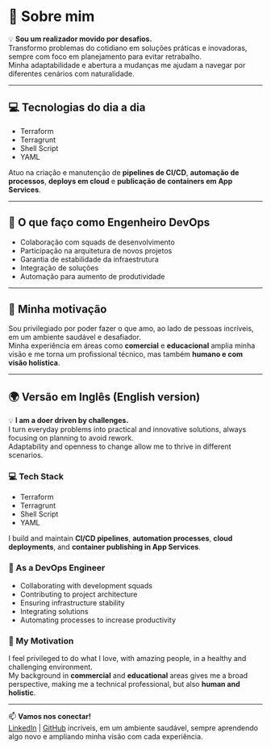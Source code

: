 # 👋 Sobre mim  

💡 **Sou um realizador movido por desafios.**  
Transformo problemas do cotidiano em soluções práticas e inovadoras, sempre com foco em planejamento para evitar retrabalho.  
Minha adaptabilidade e abertura a mudanças me ajudam a navegar por diferentes cenários com naturalidade.  

---

## 💻 Tecnologias do dia a dia
- Terraform  
- Terragrunt  
- Shell Script  
- YAML  

Atuo na criação e manutenção de **pipelines de CI/CD**, **automação de processos**, **deploys em cloud** e **publicação de containers em App Services**.  

---

## 🚀 O que faço como Engenheiro DevOps
- Colaboração com squads de desenvolvimento  
- Participação na arquitetura de novos projetos  
- Garantia de estabilidade da infraestrutura  
- Integração de soluções  
- Automação para aumento de produtividade  

---

## 🤝 Minha motivação
Sou privilegiado por poder fazer o que amo, ao lado de pessoas incríveis, em um ambiente saudável e desafiador.  
Minha experiência em áreas como **comercial** e **educacional** amplia minha visão e me torna um profissional técnico, mas também **humano e com visão holística**.  

---

## 🌍 Versão em Inglês (English version)

💡 **I am a doer driven by challenges.**  
I turn everyday problems into practical and innovative solutions, always focusing on planning to avoid rework.  
Adaptability and openness to change allow me to thrive in different scenarios.  

### 💻 Tech Stack
- Terraform  
- Terragrunt  
- Shell Script  
- YAML  

I build and maintain **CI/CD pipelines**, **automation processes**, **cloud deployments**, and **container publishing in App Services**.  

### 🚀 As a DevOps Engineer
- Collaborating with development squads  
- Contributing to project architecture  
- Ensuring infrastructure stability  
- Integrating solutions  
- Automating processes to increase productivity  

### 🤝 My Motivation
I feel privileged to do what I love, with amazing people, in a healthy and challenging environment.  
My background in **commercial** and **educational** areas gives me a broad perspective, making me a technical professional, but also **human and holistic**.  

---

📫 **Vamos nos conectar!**  
[LinkedIn](https://www.linkedin.com/in/leonardofogaca/) | [GitHub](https://github.com/lfogaca43)
incríveis, em um ambiente saudável, sempre aprendendo algo novo e ampliando minha visão com cada experiência.